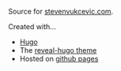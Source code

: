 Source for [stevenvukcevic.com](https://www.stevenvukcevich.com).

Created with...
* [Hugo](https://gohugo.io/)
* The [reveal-hugo theme](https://github.com/dzello/reveal-hugo)
* Hosted on [github pages](https://pages.github.com/)
